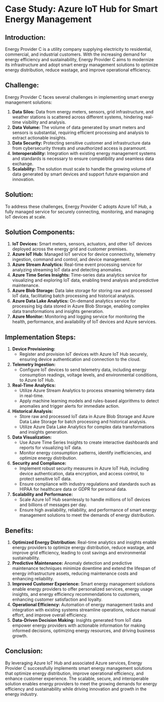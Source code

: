 # Case Study: Azure IoT Hub for Smart Energy Management

## Introduction:
Energy Provider C is a utility company supplying electricity to residential, commercial, and industrial customers. With the increasing demand for energy efficiency and sustainability, Energy Provider C aims to modernize its infrastructure and adopt smart energy management solutions to optimize energy distribution, reduce wastage, and improve operational efficiency.

## Challenge:
Energy Provider C faces several challenges in implementing smart energy management solutions:

1. **Data Silos:** Data from energy meters, sensors, grid infrastructure, and weather stations is scattered across different systems, hindering real-time visibility and analysis.
2. **Data Volume:** The volume of data generated by smart meters and sensors is substantial, requiring efficient processing and analysis to extract actionable insights.
3. **Data Security:** Protecting sensitive customer and infrastructure data from cybersecurity threats and unauthorized access is paramount.
4. **Interoperability:** Integration with existing energy management systems and standards is necessary to ensure compatibility and seamless data exchange.
5. **Scalability:** The solution must scale to handle the growing volume of data generated by smart devices and support future expansion and innovation.

## Solution:
To address these challenges, Energy Provider C adopts Azure IoT Hub, a fully managed service for securely connecting, monitoring, and managing IoT devices at scale.

## Solution Components:
1. **IoT Devices:** Smart meters, sensors, actuators, and other IoT devices deployed across the energy grid and customer premises.
2. **Azure IoT Hub:** Managed IoT service for device connectivity, telemetry ingestion, command and control, and device management.
3. **Azure Stream Analytics:** Real-time event processing service for analyzing streaming IoT data and detecting anomalies.
4. **Azure Time Series Insights:** Time-series data analytics service for visualizing and exploring IoT data, enabling trend analysis and predictive maintenance.
5. **Azure Blob Storage:** Data lake storage for storing raw and processed IoT data, facilitating batch processing and historical analysis.
6. **Azure Data Lake Analytics:** On-demand analytics service for processing big data stored in Azure Blob Storage, enabling complex data transformations and insights generation.
7. **Azure Monitor:** Monitoring and logging service for monitoring the health, performance, and availability of IoT devices and Azure services.

## Implementation Steps:
1. **Device Provisioning:**
   - Register and provision IoT devices with Azure IoT Hub securely, ensuring device authentication and connection to the cloud.
2. **Telemetry Ingestion:**
   - Configure IoT devices to send telemetry data, including energy consumption readings, voltage levels, and environmental conditions, to Azure IoT Hub.
3. **Real-Time Analytics:**
   - Utilize Azure Stream Analytics to process streaming telemetry data in real-time.
   - Apply machine learning models and rules-based algorithms to detect anomalies and trigger alerts for immediate action.
4. **Historical Analysis:**
   - Store raw and processed IoT data in Azure Blob Storage and Azure Data Lake Storage for batch processing and historical analysis.
   - Utilize Azure Data Lake Analytics for complex data transformations and insights generation.
5. **Data Visualization:**
   - Use Azure Time Series Insights to create interactive dashboards and reports for visualizing IoT data.
   - Monitor energy consumption patterns, identify inefficiencies, and optimize energy distribution.
6. **Security and Compliance:**
   - Implement robust security measures in Azure IoT Hub, including device authentication, data encryption, and access control, to protect sensitive IoT data.
   - Ensure compliance with industry regulations and standards such as HIPAA for healthcare data or GDPR for personal data.
7. **Scalability and Performance:**
   - Scale Azure IoT Hub seamlessly to handle millions of IoT devices and billions of messages per day.
   - Ensure high availability, reliability, and performance of smart energy management solutions to meet the demands of energy distribution.

## Benefits:
1. **Optimized Energy Distribution:** Real-time analytics and insights enable energy providers to optimize energy distribution, reduce wastage, and improve grid efficiency, leading to cost savings and environmental sustainability.
2. **Predictive Maintenance:** Anomaly detection and predictive maintenance techniques minimize downtime and extend the lifespan of energy infrastructure assets, reducing maintenance costs and enhancing reliability.
3. **Improved Customer Experience:** Smart energy management solutions enable energy providers to offer personalized services, energy usage insights, and energy efficiency recommendations to customers, enhancing customer satisfaction and loyalty.
4. **Operational Efficiency:** Automation of energy management tasks and integration with existing systems streamline operations, reduce manual effort, and improve overall efficiency.
5. **Data-Driven Decision Making:** Insights generated from IoT data empower energy providers with actionable information for making informed decisions, optimizing energy resources, and driving business growth.

## Conclusion:
By leveraging Azure IoT Hub and associated Azure services, Energy Provider C successfully implements smart energy management solutions that optimize energy distribution, improve operational efficiency, and enhance customer experience. The scalable, secure, and interoperable solution enables energy providers to meet the growing demands for energy efficiency and sustainability while driving innovation and growth in the energy industry.

